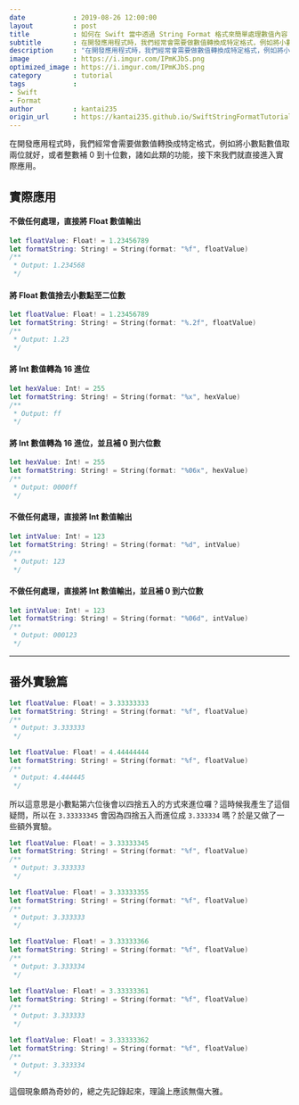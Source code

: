 ```yaml
---
date            : 2019-08-26 12:00:00
layout          : post
title           : 如何在 Swift 當中透過 String Format 格式來簡單處理數值內容？
subtitle        : 在開發應用程式時，我們經常會需要做數值轉換成特定格式，例如將小數點數值取兩位就好 ...
description     : "在開發應用程式時，我們經常會需要做數值轉換成特定格式，例如將小數點數值取兩位就好 ..."
image           : https://i.imgur.com/IPmKJbS.png
optimized_image : https://i.imgur.com/IPmKJbS.png
category        : tutorial
tags            :
- Swift
- Format
author          : kantai235
origin_url      : https://kantai235.github.io/SwiftStringFormatTutorial
---
```


在開發應用程式時，我們經常會需要做數值轉換成特定格式，例如將小數點數值取兩位就好，或者整數補 0 到十位數，諸如此類的功能，接下來我們就直接進入實際應用。

## 實際應用

#### 不做任何處理，直接將 Float 數值輸出
```swift
let floatValue: Float! = 1.23456789
let formatString: String! = String(format: "%f", floatValue)
/**
 * Output: 1.234568
 */
```

#### 將 Float 數值捨去小數點至二位數
```swift
let floatValue: Float! = 1.23456789
let formatString: String! = String(format: "%.2f", floatValue)
/**
 * Output: 1.23
 */
```

#### 將 Int 數值轉為 16 進位
```swift
let hexValue: Int! = 255
let formatString: String! = String(format: "%x", hexValue)
/**
 * Output: ff
 */
```

#### 將 Int 數值轉為 16 進位，並且補 0 到六位數
```swift
let hexValue: Int! = 255
let formatString: String! = String(format: "%06x", hexValue)
/**
 * Output: 0000ff
 */
```

#### 不做任何處理，直接將 Int 數值輸出
```swift
let intValue: Int! = 123
let formatString: String! = String(format: "%d", intValue)
/**
 * Output: 123
 */
```

#### 不做任何處理，直接將 Int 數值輸出，並且補 0 到六位數
```swift
let intValue: Int! = 123
let formatString: String! = String(format: "%06d", intValue)
/**
 * Output: 000123
 */
```

---

## 番外實驗篇

```swift
let floatValue: Float! = 3.33333333
let formatString: String! = String(format: "%f", floatValue)
/**
 * Output: 3.333333
 */

let floatValue: Float! = 4.44444444
let formatString: String! = String(format: "%f", floatValue)
/**
 * Output: 4.444445
 */
```

所以這意思是小數點第六位後會以四捨五入的方式來進位囉？這時候我產生了這個疑問，所以在 `3.33333345` 會因為四捨五入而進位成 `3.333334` 嗎？於是又做了一些額外實驗。

```swift
let floatValue: Float! = 3.33333345
let formatString: String! = String(format: "%f", floatValue)
/**
 * Output: 3.333333
 */

let floatValue: Float! = 3.33333355
let formatString: String! = String(format: "%f", floatValue)
/**
 * Output: 3.333333
 */

let floatValue: Float! = 3.33333366
let formatString: String! = String(format: "%f", floatValue)
/**
 * Output: 3.333334
 */

let floatValue: Float! = 3.33333361
let formatString: String! = String(format: "%f", floatValue)
/**
 * Output: 3.333333
 */

let floatValue: Float! = 3.33333362
let formatString: String! = String(format: "%f", floatValue)
/**
 * Output: 3.333334
 */
```

這個現象頗為奇妙的，總之先記錄起來，理論上應該無傷大雅。
